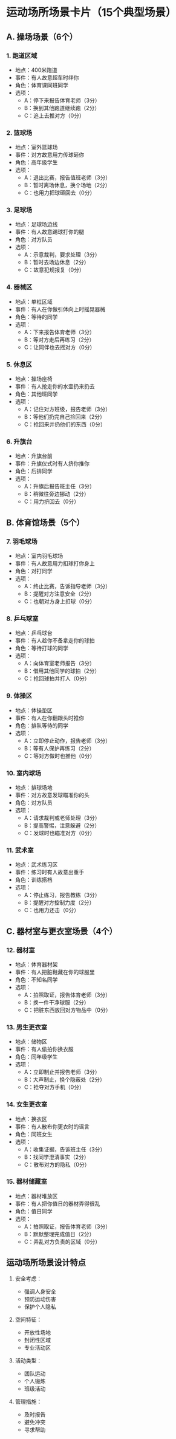 # 运动场所场景卡片（15个典型场景）

## A. 操场场景（6个）

### 1. 跑道区域
- 地点：400米跑道
- 事件：有人故意超车时绊你
- 角色：体育课同班同学
- 选项：
  - A：停下来报告体育老师（3分）
  - B：换到其他跑道继续跑（2分）
  - C：追上去推对方（0分）

### 2. 篮球场
- 地点：室外篮球场
- 事件：对方故意用力传球砸你
- 角色：高年级学生
- 选项：
  - A：退出比赛，报告值班老师（3分）
  - B：暂时离场休息，换个场地（2分）
  - C：也用力把球砸回去（0分）

### 3. 足球场
- 地点：足球场边线
- 事件：有人故意踢球打你的腿
- 角色：对方队员
- 选项：
  - A：示意裁判，要求处理（3分）
  - B：暂时去场边休息（2分）
  - C：故意犯规报复（0分）

### 4. 器械区
- 地点：单杠区域
- 事件：有人在你做引体向上时摇晃器械
- 角色：等待的同学
- 选项：
  - A：下来报告体育老师（3分）
  - B：等对方走后再练习（2分）
  - C：让同伴也去摇对方（0分）

### 5. 休息区
- 地点：操场座椅
- 事件：有人抢走你的水壶扔来扔去
- 角色：其他班同学
- 选项：
  - A：记住对方班级，报告老师（3分）
  - B：等他们扔完自己捡回来（2分）
  - C：抢回来并扔他们的东西（0分）

### 6. 升旗台
- 地点：升旗台前
- 事件：升旗仪式时有人挤你推你
- 角色：后排同学
- 选项：
  - A：升旗后报告班主任（3分）
  - B：稍微往旁边挪动（2分）
  - C：用力挤回去（0分）

## B. 体育馆场景（5个）

### 7. 羽毛球场
- 地点：室内羽毛球场
- 事件：有人故意用力扣球打你身上
- 角色：对打同学
- 选项：
  - A：终止比赛，告诉指导老师（3分）
  - B：提醒对方注意安全（2分）
  - C：也朝对方身上扣球（0分）

### 8. 乒乓球室
- 地点：乒乓球台
- 事件：有人趁你不备拿走你的球拍
- 角色：等待打球的同学
- 选项：
  - A：向体育室老师报告（3分）
  - B：借用其他同学的球拍（2分）
  - C：抢回球拍并打人（0分）

### 9. 体操区
- 地点：体操垫区
- 事件：有人在你翻跟头时推你
- 角色：排队等待的同学
- 选项：
  - A：立即停止动作，报告老师（3分）
  - B：等有人保护再练习（2分）
  - C：等对方做时也推他（0分）

### 10. 室内球场
- 地点：排球场地
- 事件：对方故意发球瞄准你的头
- 角色：对方队员
- 选项：
  - A：请求裁判或老师处理（3分）
  - B：提高警惕，注意躲避（2分）
  - C：发球时也瞄准对方（0分）

### 11. 武术室
- 地点：武术练习区
- 事件：练习时有人故意出重手
- 角色：训练搭档
- 选项：
  - A：停止练习，报告教练（3分）
  - B：提醒对方控制力度（2分）
  - C：也用力还击（0分）

## C. 器材室与更衣室场景（4个）

### 12. 器材室
- 地点：体育器材架
- 事件：有人把脏鞋藏在你的球服里
- 角色：不知名同学
- 选项：
  - A：拍照取证，报告体育老师（3分）
  - B：换一件干净球服（2分）
  - C：把脏东西放回对方物品中（0分）

### 13. 男生更衣室
- 地点：储物区
- 事件：有人偷拍你换衣服
- 角色：同年级学生
- 选项：
  - A：立即制止并报告老师（3分）
  - B：大声制止，换个隐蔽处（2分）
  - C：抢夺对方手机（0分）

### 14. 女生更衣室
- 地点：换衣区
- 事件：有人散布你更衣时的谣言
- 角色：同班女生
- 选项：
  - A：收集证据，告诉班主任（3分）
  - B：找同学澄清事实（2分）
  - C：散布对方的隐私（0分）

### 15. 器材储藏室
- 地点：器材堆放区
- 事件：有人把你值日的器材弄得很乱
- 角色：值日同学
- 选项：
  - A：拍照取证，报告体育老师（3分）
  - B：默默整理完成值日（2分）
  - C：弄乱对方负责的区域（0分）

## 运动场所场景设计特点

1. 安全考虑：
   - 强调人身安全
   - 预防运动伤害
   - 保护个人隐私

2. 空间特征：
   - 开放性场地
   - 封闭性区域
   - 专业活动区

3. 活动类型：
   - 团队运动
   - 个人锻炼
   - 班级活动

4. 管理措施：
   - 及时报告
   - 避免冲突
   - 寻求帮助
